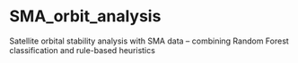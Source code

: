 # SMA_orbit_analysis
Satellite orbital stability analysis with SMA data – combining Random Forest classification and rule-based heuristics
